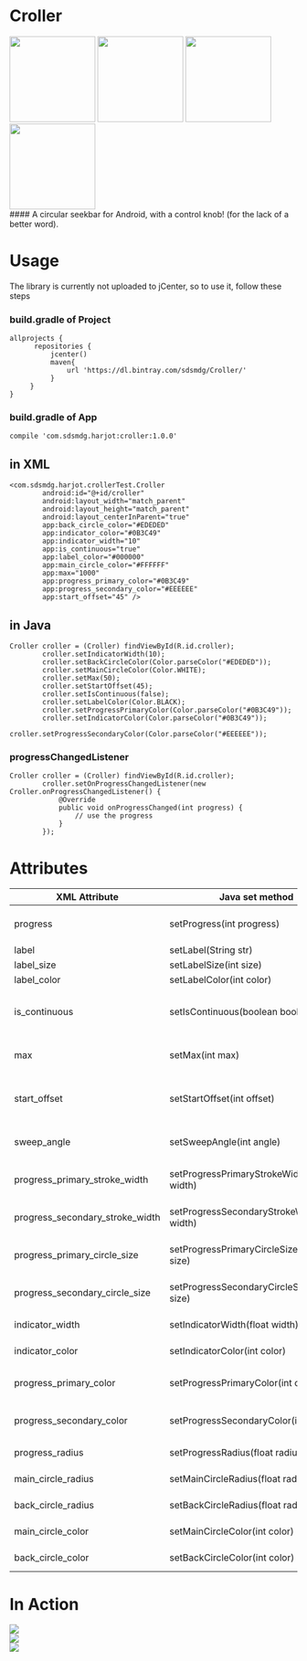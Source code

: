 # Croller
<img src = "https://github.com/harjot-oberai/Croller/blob/master/screens/screen2.jpg" width = "150">
<img src = "https://github.com/harjot-oberai/Croller/blob/master/screens/screen1.jpg" width = "150">
<img src = "https://github.com/harjot-oberai/Croller/blob/master/screens/screen3.jpg" width = "150">
<img src = "https://github.com/harjot-oberai/Croller/blob/master/screens/screen4.jpg" width = "150"><br>
#### A circular seekbar for Android, with a control knob! (for the lack of a better  word).

# Usage
The library is currently not uploaded to jCenter, so to use it, follow these steps
### build.gradle of Project
```
allprojects {
      repositories {
          jcenter()
          maven{
              url 'https://dl.bintray.com/sdsmdg/Croller/'
          }
     }
}
```
### build.gradle of App
```
compile 'com.sdsmdg.harjot:croller:1.0.0'
```

## in XML
```
<com.sdsmdg.harjot.crollerTest.Croller
        android:id="@+id/croller"
        android:layout_width="match_parent"
        android:layout_height="match_parent"
        android:layout_centerInParent="true"
        app:back_circle_color="#EDEDED"
        app:indicator_color="#0B3C49"
        app:indicator_width="10"
        app:is_continuous="true"
        app:label_color="#000000"
        app:main_circle_color="#FFFFFF"
        app:max="1000"
        app:progress_primary_color="#0B3C49"
        app:progress_secondary_color="#EEEEEE"
        app:start_offset="45" />
```

## in Java
```
Croller croller = (Croller) findViewById(R.id.croller);
        croller.setIndicatorWidth(10);
        croller.setBackCircleColor(Color.parseColor("#EDEDED"));
        croller.setMainCircleColor(Color.WHITE);
        croller.setMax(50);
        croller.setStartOffset(45);
        croller.setIsContinuous(false);
        croller.setLabelColor(Color.BLACK);
        croller.setProgressPrimaryColor(Color.parseColor("#0B3C49"));
        croller.setIndicatorColor(Color.parseColor("#0B3C49"));
        croller.setProgressSecondaryColor(Color.parseColor("#EEEEEE"));
```
### progressChangedListener
```
Croller croller = (Croller) findViewById(R.id.croller);
        croller.setOnProgressChangedListener(new Croller.onProgressChangedListener() {
            @Override
            public void onProgressChanged(int progress) {
                // use the progress
            }
        });
```

# Attributes
XML Attribute | Java set method | Functionality
------------ | ------------- | ------------- 
progress | setProgress(int progress) | Set the current progress of the seekbar
label | setLabel(String str) | Set the label
label_size | setLabelSize(int size) | Set the label size
label_color | setLabelColor(int color) | Set the label color
is_continuous | setIsContinuous(boolean bool) | Set whether seekbar is conitnuous or discrete
max | setMax(int max) | Set the maximum value of the seekbar
start_offset | setStartOffset(int offset) | Set the seekbar start offset angle from bottom horizontal center
sweep_angle | setSweepAngle(int angle) | Set the total angle covered by the seekbar
progress_primary_stroke_width | setProgressPrimaryStrokeWidth(float width) | Set the primary progress thickness for continuous type
progress_secondary_stroke_width | setProgressSecondaryStrokeWidth(float width) | Set the secondary progress thickness for continuous type
progress_primary_circle_size | setProgressPrimaryCircleSize(float size) | Set the primary progress circle size for discrete type
progress_secondary_circle_size | setProgressSecondaryCircleSize(float size) | Set the secondary progress circle size for discrete type
indicator_width  | setIndicatorWidth(float width) | Set the progress indicator width
indicator_color | setIndicatorColor(int color) | Set the progress indicator color
progress_primary_color | setProgressPrimaryColor(int color) | Set the progress primary(active) color
progress_secondary_color | setProgressSecondaryColor(int color) | Set the progress secondary(inactive) color
progress_radius | setProgressRadius(float radius) | Set the radius of the progress arc
main_circle_radius | setMainCircleRadius(float radius) | Set the main(front) circle radius
back_circle_radius | setBackCircleRadius(float radius) | Set the back circle radius
main_circle_color | setMainCircleColor(int color) | Set the main(front) circle color
back_circle_color | setBackCircleColor(int color) | Set the back circle color

# In Action
<img src = "https://github.com/harjot-oberai/Croller/blob/master/gifs/Croller1.gif" ><br>
<img src = "https://github.com/harjot-oberai/Croller/blob/master/gifs/Croller2.gif" ><br>
<img src = "https://github.com/harjot-oberai/Croller/blob/master/gifs/Croller3.gif" >

